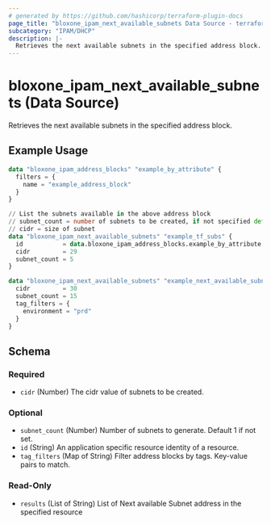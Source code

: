 ```yaml
---
# generated by https://github.com/hashicorp/terraform-plugin-docs
page_title: "bloxone_ipam_next_available_subnets Data Source - terraform-provider-bloxone"
subcategory: "IPAM/DHCP"
description: |-
  Retrieves the next available subnets in the specified address block.
---
```


# bloxone_ipam_next_available_subnets (Data Source)

Retrieves the next available subnets in the specified address block.

## Example Usage

```terraform
data "bloxone_ipam_address_blocks" "example_by_attribute" {
  filters = {
    name = "example_address_block"
  }
}

// List the subnets available in the above address block
// subnet_count = number of subnets to be created, if not specified defaults to 1
// cidr = size of subnet
data "bloxone_ipam_next_available_subnets" "example_tf_subs" {
  id           = data.bloxone_ipam_address_blocks.example_by_attribute.results.0.id
  cidr         = 29
  subnet_count = 5
}

data "bloxone_ipam_next_available_subnets" "example_next_available_subnet_by_tag" {
  cidr         = 30
  subnet_count = 15
  tag_filters = {
    environment = "prd"
  }
}
```

<!-- schema generated by tfplugindocs -->
## Schema

### Required

- `cidr` (Number) The cidr value of subnets to be created.

### Optional

- `subnet_count` (Number) Number of subnets to generate. Default 1 if not set.
- `id` (String) An application specific resource identity of a resource.
- `tag_filters` (Map of String) Filter address blocks by tags. Key-value pairs to match.

### Read-Only

- `results` (List of String) List of Next available Subnet address in the specified resource
